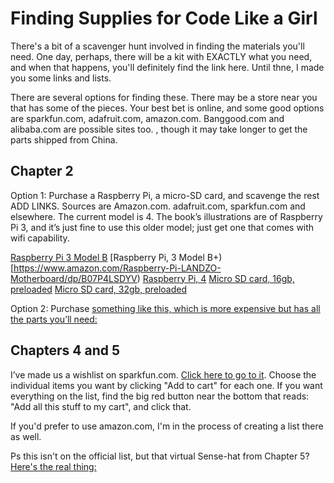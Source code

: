 # Finding Supplies for Code Like a Girl
There's a bit of a scavenger hunt involved in finding the materials you'll need. One day, perhaps, there will be a kit with EXACTLY what you need, and when that happens, you'll definitely find the link here. Until thne, I made you some links and lists. 

There are several options for finding these. There may be a store near you that has some of the pieces. Your best bet is online, and some good options are sparkfun.com, adafruit.com, amazon.com. Banggood.com and alibaba.com are possible sites too. , though it may take  longer to get the parts shipped from China. 


## Chapter 2
Option 1: Purchase a Raspberry Pi, a micro-SD card, and scavenge the rest ADD LINKS. Sources are Amazon.com. adafruit.com, sparkfun.com and elsewhere. The current model is 4. The book’s illustrations are of Raspberry Pi 3, and it’s just fine to use this older model; just get one that comes with wifi capability.
 
 [Raspberry Pi 3 Model B](https://www.amazon.com/Raspberry-Pi-MS-004-00000024-Model-Board/dp/B01LPLPBS8)
 [Raspberry Pi, 3 Model B+)[https://www.amazon.com/Raspberry-Pi-LANDZO-Motherboard/dp/B07P4LSDYV)
 [Raspberry Pi, 4]()
 [Micro SD card, 16gb, preloaded](https://www.amazon.com/Raspberry-Noobs-Preloaded-Compatible-Models/dp/B07LB7L3D9/ref=sr_1_8?keywords=micro+sd+card+raspberry+pi&qid=1563205501&s=electronics&sr=1-8)
 [Micro SD card, 32gb, preloaded](https://www.amazon.com/Raspberry-Pi-32GB-Preloaded-NOOBS/dp/B01LXR6EOA)
 

Option 2: Purchase [something like this, which is more expensive but has all the parts you’ll need:](https://www.amazon.com/CanaKit-Raspberry-Complete-Starter-Kit/dp/B06XW6VX1H/ref=asc_df_B06XW6VX1H/?tag=hyprod-20&linkCode=df0&hvadid=309751315916&hvpos=1o4&hvnetw=g&hvrand=13937989184990486049&hvpone=&hvptwo=&hvqmt=&hvdev=c&hvdvcmdl=&hvlocint=&hvlocphy=9007322&hvtargid=pla-571127897193&psc=1&tag=&ref=&adgrpid=67183599252&hvpone=&hvptwo=&hvadid=309751315916&hvpos=1o4&hvnetw=g&hvrand=13937989184990486049&hvqmt=&hvdev=c&hvdvcmdl=&hvlocint=&hvlocphy=9007322&hvtargid=pla-571127897193)

## Chapters 4 and 5 

I’ve made us a wishlist on sparkfun.com. [Click here to go to it](https://www.sparkfun.com/wish_lists/152381). 
Choose the individual items you want by clicking "Add to cart" for each one. 
If you want everything on the list, find the big red button near the bottom that reads: "Add all this stuff to my cart", and click that. 

If you'd prefer to use amazon.com, I'm in the process of creating a list there as well. 

Ps this isn't on the official list, but that virtual Sense-hat from Chapter 5? [Here's the real thing:](https://www.amazon.com/RASPBERRY-PI-RASPBERRYPI-SENSEHAT-Raspberry-Orientation-Temperature/dp/B014HDG74S)
